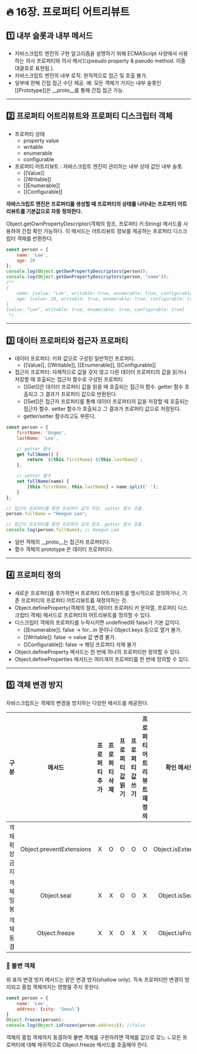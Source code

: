 # :fire: 16장. 프로퍼티 어트리뷰트

## :one: 내부 슬롯과 내부 메서드

- 자바스크립트 엔진의 구현 알고리즘을 설명하기 위해 ECMAScript 사양에서 사용하는 의사 프로퍼티와 의사 메서드(pseudo property & pseudo method. 이중 대괄호로 표현됨.).
- 자바스크립트 엔진의 내부 로직. 원칙적으로 접근 및 호출 불가.
- 일부에 한해 간접 접근 수단 제공.
    예: 모든 객체가 가지는 내부 슬롯인 [[Prototype]]은 __proto__를 통해 간접 접근 가능.

---

## :two: 프로퍼티 어트리뷰트와 프로퍼티 디스크립터 객체

- 프로퍼티 상태
    - property value
    - writable
    - enumerable
    - configurable
- 프로퍼티 어트리뷰트 : 자바스크립트 엔진이 관리하는 내부 상태 값인 내부 슬롯.
    - [[Value]]
    - [[Writable]]
    - [[Enumerable]]
    - [[Configurable]]

**자바스크립트 엔진은 프로퍼티를 생성할 때 프로퍼티의 상태를 나타내는 프로퍼티 어트리뷰트를 기본값으로 자동 정의한다.**

Object.getOwnPropertyDescriptor(객체의 참조, 프로퍼티 키:String) 메서드를 사용하여 간접 확인 가능하다. 이 메서드는 어트리뷰트 정보를 제공하는 프로퍼티 디스크립터 객체를 반환한다.

```javascript
const person = {
    name: 'Lee',
    age: 20
};
console.log(Object.getOwnPropertyDescriptors(person));
console.log(Object.getOwnPropertyDescriptors(person, "name"));
/**
{
    name: {value: "Lee", writable: true, enumerable: true, configurable: true},
    age: {value: 20, writable: true, enumerable: true, configurable: true}
}
{value: "Lee", writable: true, enumerable: true, configurable: true}
 */
```

---

## :three: 데이터 프로퍼티와 접근자 프로퍼티

- 데이터 프로퍼티: 키와 값으로 구성된 일반적인 프로퍼티.
    - [[Value]], [[Writable]], [[Enumerable]], [[Configurable]]
- 접근자 프로퍼티: 자체적으로 값을 갖지 않고 다른 데이터 프로퍼티의 값을 읽거나 저장할 때 호출되는 접근자 함수로 구성된 프로퍼티
    - [[Get]]은 데이터 프로퍼티 값을 읽을 때 호츨되는 접근자 함수. getter 함수 호출되고 그 결과가 프로퍼티 값으로 반환된다.
    - [[Set]]은 접근자 프로퍼티를 통해 데이터 프로퍼티의 값을 저장할 때 호출되는 접근자 함수. setter 함수가 호출되고 그 결과가 프로퍼티 값으로 저장된다.
    - getter/setter 함수라고도 부른다.

```javascript
const person = {
    firstName: 'Ungmo',
    lastName: 'Lee',

    // getter 함수
    get fullName() {
        return `${this.firstName} ${this.lastName}`;
    },

    // setter 함수
    set fullName(name) {
        [this.firstName, this.lastName] = name.split(' ');
    }
};

// 접근자 프로퍼티를 통한 프로퍼티 값의 저장. setter 함수 호출.
person.fullName = "Heegun Lee";

// 접근자 프로퍼티를 통한 프로퍼티 값의 참조. getter 함수 호출.
console.log(person.fullName); // Heegun Lee
```

- 일반 객체의 __proto__는 접근자 프로퍼티다.
- 함수 객체의 prototype 은 데이터 프로퍼티다. 

---

## :four: 프로퍼티 정의

- 새로운 프로퍼티를 추가하면서 프로퍼티 어트리뷰트를 명시적으로 정의하거나, 기존 프로퍼티의 프로퍼티 어트리뷰트를 재정의하는 것.
- Object.defineProperty(객체의 참조, 데이터 프로퍼티 키 문자열, 프로퍼티 디스크립터 객체) 메서드로 프로퍼티의 어트리뷰트를 정의할 수 있다.
- 디스크립터 객체의 프로퍼티를 누락시키면 undefined와 false가 기본 값이다.
    - [[Enumerable]]: false → for...in 문이나 Object.keys 등으로 열거 불가.
    - [[Writable]]: false → value 값 변경 불가.
    - [[Configurable]]: false → 해당 프로퍼티 삭제 불가
- Object.defineProperty 메서드는 한 번에 하나의 프로퍼티만 정의할 수 있다.
- Object.defineProperties 메서드는 여러개의 프로퍼티를 한 번에 정의할 수 있다. 

---

## :five: 객체 변경 방지

자바스크립트는 객체의 변경을 방지하는 다양한 메서드를 제공한다.

| 구분 | 메서드 | 프로퍼티 추가 | 프로퍼티 삭제 | 프로퍼티 값 읽기 | 프로퍼티 값 쓰기 | 프로퍼티 어트리뷰트 재정의 | 확인 메서드 |
|:---:|:---:|:---:|:---:|:---:|:---:|:---:|:---:|
| 객체 확장 금지 | Object.preventExtensions | X | O | O | O | O |Object.isExtensible|
| 객체 밀봉 | Object.seal | X | X | O | O | X |Object.isSealed|
| 객체 동결 | Object.freeze | X | X | O | X | X |Object.isFrozen|

### 📖 불변 객체

위 표의 변경 방지 메서드는 얕은 변경 방지(shallow only). 직속 프로퍼티만 변경이 방지되고 중첩 객체까지는 영향을 주지 못한다.

```javascript
const person = {
    name: 'Lee',
    address: {city: 'Seoul'}
}
Object.freeze(person);
console.log(Object.isFrozen(person.address)); //false
```

객체의 중첩 객체까지 동결하여 불변 객체를 구현하려면 객체를 값으로 갖느 ㄴ모든 프로퍼티에 대해 재귀적으로 Object.freeze 메서드를 호출해야 한다.